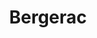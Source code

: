 ---
title: Bergerac
date: 
draft: false

# descripcion
description : Cuadraditos de plata con nácar chicos

materials: Plata 925

color: Plateado

dimensions: 0,7cm

code: 01-04-0142

type: "Aros"

categories: []

price: $3.240,00

price_eftvo: $2.750,00

# Images
# first image will be shown in the product page
images:
  # - image: "images/path_to_image"
  # La ubicacion de las imagenes es imagenes/Aros/Aros.Piedras/01-04-0142-bergerac
  - image: "./images/aros/piedras/01-04-0142-cuadraditos-de-plata-con-nacar-chicos_a.jpeg"
  - image: "./images/aros/piedras/01-04-0142-cuadraditos-de-plata-con-nacar-chicos_b.jpeg"
---